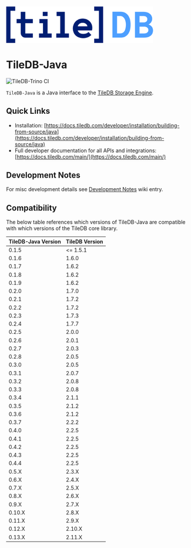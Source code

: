 <a href="https://tiledb.com"><img src="https://github.com/TileDB-Inc/TileDB/raw/dev/doc/source/_static/tiledb-logo_color_no_margin_@4x.png" alt="TileDB logo" width="400"></a>

# TileDB-Java
![TileDB-Trino CI](https://github.com/TileDB-Inc/TileDB-Java/actions/workflows/github_actions.yml/badge.svg)

`TileDB-Java` is a Java interface to the [TileDB Storage Engine](https://github.com/TileDB-Inc/TileDB).

## Quick Links

- Installation: [https://docs.tiledb.com/developer/installation/building-from-source/java](https://docs.tiledb.com/developer/installation/building-from-source/java)
- Full developer documentation for all APIs and integrations: [https://docs.tiledb.com/main/](https://docs.tiledb.com/main/)

## Development Notes

For misc development details see [Development Notes](https://github.com/TileDB-Inc/TileDB-Java/wiki/Developer-Notes) wiki entry.

## Compatibility

The below table references which versions of TileDB-Java are compatible with which versions of the TileDB core library.

| TileDB-Java Version | TileDB Version |
|---------------------|----------------|
| 0.1.5               | <= 1.5.1       |
| 0.1.6               | 1.6.0          |
| 0.1.7               | 1.6.2          |
| 0.1.8               | 1.6.2          |
| 0.1.9               | 1.6.2          |
| 0.2.0               | 1.7.0          |
| 0.2.1               | 1.7.2          |
| 0.2.2               | 1.7.2          |
| 0.2.3               | 1.7.3          |
| 0.2.4               | 1.7.7          |
| 0.2.5               | 2.0.0          |
| 0.2.6               | 2.0.1          |
| 0.2.7               | 2.0.3          |
| 0.2.8               | 2.0.5          |
| 0.3.0               | 2.0.5          |
| 0.3.1               | 2.0.7          |
| 0.3.2               | 2.0.8          |
| 0.3.3               | 2.0.8          |
| 0.3.4               | 2.1.1          |
| 0.3.5               | 2.1.2          |
| 0.3.6               | 2.1.2          |
| 0.3.7               | 2.2.2          |
| 0.4.0               | 2.2.5          |
| 0.4.1               | 2.2.5          |
| 0.4.2               | 2.2.5          |
| 0.4.3               | 2.2.5          |
| 0.4.4               | 2.2.5          |
| 0.5.X               | 2.3.X          |
| 0.6.X               | 2.4.X          |
| 0.7.X               | 2.5.X          |
| 0.8.X               | 2.6.X          |
| 0.9.X               | 2.7.X          |
| 0.10.X              | 2.8.X          |
| 0.11.X              | 2.9.X          |
| 0.12.X              | 2.10.X         |
| 0.13.X              | 2.11.X         |

